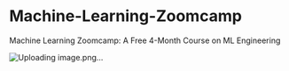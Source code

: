 # Machine-Learning-Zoomcamp

Machine Learning Zoomcamp: A Free 4-Month Course on ML Engineering

![Uploading image.png…]()
